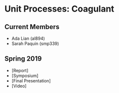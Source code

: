 # Unit Processes: Coagulant 

## Current Members 
* Ada Lian (al894) 
* Sarah Paquin (smp339) 

## Spring 2019
* [Report] 
* [Symposium]
* [Final Presentation]
* [Video]
